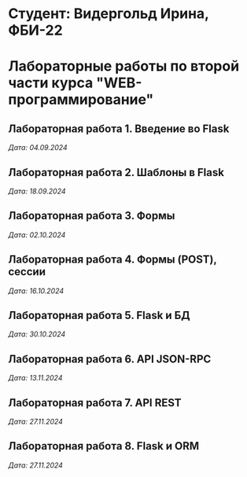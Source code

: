 # Студент: Видергольд Ирина, ФБИ-22

# Лабораторные работы по второй части курса "WEB-программирование"

## Лабораторная работа 1. Введение во Flask

*Дата: 04.09.2024*

## Лабораторная работа 2. Шаблоны в Flask

*Дата: 18.09.2024*

## Лабораторная работа 3. Формы

*Дата: 02.10.2024*

## Лабораторная работа 4. Формы (POST), сессии

*Дата: 16.10.2024*

## Лабораторная работа 5. Flask и БД

*Дата: 30.10.2024*

## Лабораторная работа 6. API JSON-RPC

*Дата: 13.11.2024*

## Лабораторная работа 7. API REST

*Дата: 27.11.2024*

## Лабораторная работа 8. Flask и ORM

*Дата: 27.11.2024*
